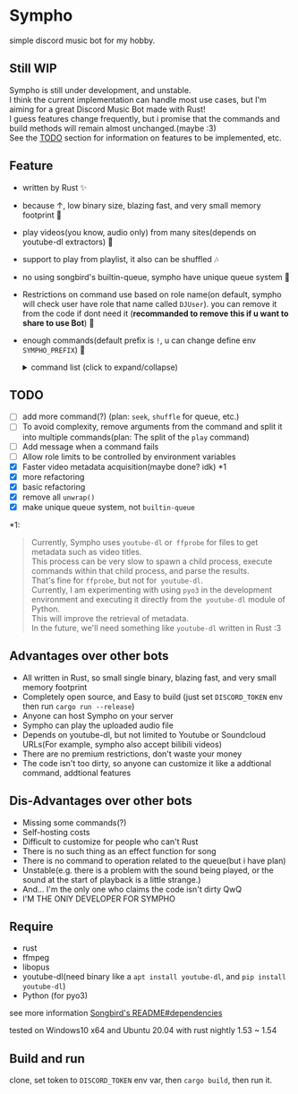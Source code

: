 Sympho
===

simple discord music bot for my hobby.</br>

## Still WIP
Sympho is still under development, and unstable.</br>
I think the current implementation can handle most use cases, but I'm aiming for a great Discord Music Bot made with Rust!</br>
I guess features change frequently, but i promise that the commands and build methods will remain almost unchanged.(maybe :3)</br>
See the [TODO](#todo) section for information on features to be implemented, etc.</br>

## Feature

- written by Rust ✨
- because ↑, low binary size, blazing fast, and very small memory footprint 🚀
- play videos(you know, audio only) from many sites(depends on youtube-dl extractors) 🎥
- support to play from playlist, it also can be shuffled 🎶
- no using songbird's builtin-queue, sympho have unique queue system 💪
- Restrictions on command use based on role name(on default, sympho will check user have role that name called `DJUser`). you can remove it from the code if dont need it (**recommanded to remove this if u want to share to use Bot**) 👷
- enough commands(default prefix is `!`, u can change define env `SYMPHO_PREFIX`) 📌</br>
  <details>
    <summary>command list (click to expand/collapse)</summary>

    - `help Option<command name>` :</br>Show the command list, or if set command name on arg, show the command description.

    - `join` :</br>Join the VC channel with the user who called join command.(and if bot not playing the music on other channel)

    - `leave` :</br>Leave from the current channel.

    - `play <url>, <some keywords>, play with file upload` :</br>
      Start to play music. supported some site, support playlist, and file upload.</br>
      if passed playlist url and passed it with "shuffle" or "random" as last argments, playlist queue will be shuffled.

    - `stop` :</br>Stop to the music currently playing(if there) and queue will be empty.

    - `volume` :</br>Set the music volume. range is 0.0 ~ 100.0.

    - `pause` :</br>Pause the music currently playing.

    - `resume` :</br>Resume the music currently playing.

    - `skip` :</br>Skip the music currently playing or specified number of songs from the queue.

    - `loop <on/off>` :</br>Enable/Disable loop the current playing song.

    - `current` :</br>Shows the info of the music currently playing.

    - `queue` :</br>Shows a list of songs in the queue. index is 0 first.
  </details>

## TODO

- [ ] add more command(?) (plan: `seek`, `shuffle` for queue, etc.)
- [ ] To avoid complexity, remove arguments from the command and split it into multiple commands(plan: The split of the `play` command)
- [ ] Add message when a command fails
- [ ] Allow role limits to be controlled by environment variables
- [x] Faster video metadata acquisition(maybe done? idk) *1
- [x] more refactoring
- [x] basic refactoring
- [x] remove all `unwrap()`
- [x] make unique queue system, not `builtin-queue`

*1:
> Currently, Sympho uses `youtube-dl` or` ffprobe` for files to get metadata such as video titles.</br>
This process can be very slow to spawn a child process, execute commands within that child process, and parse the results.</br>
That's fine for `ffprobe`, but not for` youtube-dl`.</br>
Currently, I am experimenting with using `pyo3` in the development environment and executing it directly from the` youtube-dl` module of Python.</br>
This will improve the retrieval of metadata.</br>
In the future, we'll need something like `youtube-dl` written in Rust :3</br>

## Advantages over other bots

- All written in Rust, so small single binary, blazing fast, and very small memory footprint
- Completely open source, and Easy to build (just set `DISCORD_TOKEN` env then run `cargo run --release`)
- Anyone can host Sympho on your server
- Sympho can play the uploaded audio file
- Depends on youtube-dl, but not limited to Youtube or Soundcloud URLs(For example, sympho also accept bilibili videos)
- There are no premium restrictions, don't waste your money
- The code isn't too dirty, so anyone can customize it like a addtional command, addtional features

## Dis-Advantages over other bots

- Missing some commands(?)
- Self-hosting costs
- Difficult to customize for people who can't Rust
- There is no such thing as an effect function for song
- There is no command to operation related to the queue(but i have plan)
- Unstable(e.g. there is a problem with the sound being played, or the sound at the start of playback is a little strange.)
- And... I'm the only one who claims the code isn't dirty QwQ
- I'M THE ONlY DEVELOPER FOR SYMPHO

## Require

- rust
- ffmpeg
- libopus
- youtube-dl(need binary like a `apt install youtube-dl`, and `pip install youtube-dl`)
- Python (for pyo3)

see more information [Songbird's README#dependencies](https://github.com/serenity-rs/songbird#dependencies)

tested on Windows10 x64 and Ubuntu 20.04 with rust nightly 1.53 ~ 1.54

## Build and run

clone, set token to `DISCORD_TOKEN` env var, then `cargo build`, then run it.
